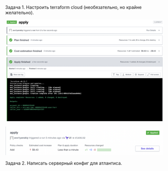 Задача 1. Настроить terraform cloud (необязательно, но крайне желательно).

![alt tag](https://github.com/avo1yanskiy/devops-netology/blob/main/virt-homeworks/image/7.4/2.png)

![alt tag](https://github.com/avo1yanskiy/devops-netology/blob/main/virt-homeworks/image/7.4/3.png)


Задача 2. Написать серверный конфиг для атлантиса.

